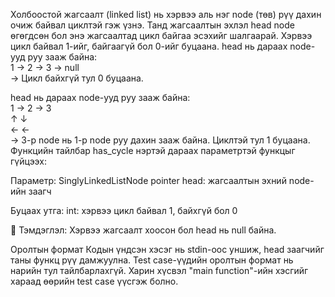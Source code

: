 Холбоостой жагсаалт (linked list) нь хэрвээ аль нэг node (төв) рүү дахин очиж байвал циклтэй гэж үзнэ. Танд жагсаалтын эхлэл head node өгөгдсөн бол энэ жагсаалтад цикл байгаа эсэхийг шалгаарай. Хэрвээ цикл байвал 1-ийг, байгаагүй бол 0-ийг буцаана.
head нь дараах node-ууд руу зааж байна:  
1 → 2 → 3 → null  
→ Цикл байхгүй тул 0 буцаана.

head нь дараах node-ууд руу зааж байна:  
1 → 2 → 3  
     ↑    ↓  
      ← ←  
→ 3-р node нь 1-р node руу дахин зааж байна. Циклтэй тул 1 буцаана.
Функцийн тайлбар
has_cycle нэртэй дараах параметртэй функцыг гүйцээх:

Параметр:
SinglyLinkedListNode pointer head: жагсаалтын эхний node-ийн заагч

Буцаах утга:
int: хэрвээ цикл байвал 1, байхгүй бол 0

📝 Тэмдэглэл: Хэрвээ жагсаалт хоосон бол head нь null байна.

Оролтын формат
Кодын үндсэн хэсэг нь stdin-оос уншиж, head заагчийг таны функц рүү дамжуулна. Test case-үүдийн оролтын формат нь нарийн тул тайлбарлахгүй. Харин хүсвэл "main function"-ийн хэсгийг хараад өөрийн test case үүсгэж болно.
